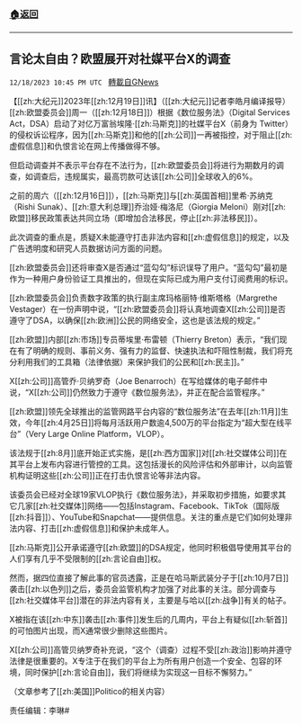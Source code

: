 ###  [:house:返回](README.md)
---


## 言论太自由？欧盟展开对社媒平台X的调查
`12/18/2023 10:45 PM UTC ` [轉載自GNews](https://gnews.org/articles/2125894)

【[[zh:大纪元]]2023年[[zh:12月19日]]讯】（[[zh:大纪元]]记者李皓月编译报导）[[zh:欧盟委员会]]周一（[[zh:12月18日]]）根据《数位服务法》（Digital Services Act，DSA）启动了对亿万富翁埃隆‧[[zh:马斯克]]的社媒平台X（前身为 Twitter）的侵权诉讼程序，因为[[zh:马斯克]]和他的[[zh:公司]]一再被指控，对于阻止[[zh:虚假信息]]和仇恨言论在网上传播做得不够。

但启动调查并不表示平台存在不法行为，[[zh:欧盟委员会]]将进行为期数月的调查，如调查后，违规属实，最高罚款可达该[[zh:公司]]全球收入的6%。

之前的周六（[[zh:12月16日]]），[[zh:马斯克]]与[[zh:英国首相]]里希‧苏纳克（Rishi Sunak）、[[zh:意大利总理]]乔治娅‧梅洛尼（Giorgia Meloni）刚对[[zh:欧盟]]移民政策表达共同立场（即增加合法移民，停止[[zh:非法移民]]）。

此次调查的重点是，质疑X未能遵守打击非法内容和[[zh:虚假信息]]的规定，以及广告透明度和研究人员数据访问方面的问题。

[[zh:欧盟委员会]]还将审查X是否通过“蓝勾勾”标识误导了用户。“蓝勾勾”最初是作为一种用户身份验证工具推出的，但现在实际已成为用户支付订阅费用的标识。

[[zh:欧盟委员会]]负责数字政策的执行副主席玛格丽特‧维斯塔格（Margrethe Vestager）在一份声明中说，“[[zh:欧盟委员会]]将认真地调查X[[zh:公司]]是否遵守了DSA，以确保[[zh:欧洲]]公民的网络安全，这也是该法规的规定。”

[[zh:欧盟]]内部[[zh:市场]]专员蒂埃里‧布雷顿（Thierry Breton）表示，“我们现在有了明确的规则、事前义务、强有力的监督、快速执法和吓阻性制裁，我们将充分利用我们的工具箱（法律依据）来保护我们的公民和[[zh:民主]]。”

X[[zh:公司]]高管乔‧贝纳罗奇（Joe Benarroch）在写给媒体的电子邮件中说，“X[[zh:公司]]仍然致力于遵守《数位服务法》，并正在配合监管程序。”

[[zh:欧盟]]领先全球推出的监管网路平台内容的“数位服务法”在去年[[zh:11月]]生效，今年[[zh:4月25日]]将每月活跃用户数逾4,500万的平台指定为“超大型在线平台”（Very Large Online Platform，VLOP）。

该法规于[[zh:8月]]底开始正式实施，是[[zh:西方国家]]对[[zh:社交媒体公司]]在其平台上发布内容进行管控的工具。这包括漫长的风险评估和外部审计，以向监管机构证明这些[[zh:公司]]正在打击仇恨言论等非法内容。

该委员会已经对全球19家VLOP执行《数位服务法》，并采取初步措施，如要求其它几家[[zh:社交媒体]]网络——包括Instagram、Facebook、TikTok（国际版[[zh:抖音]]）、YouTube和Snapchat——提供信息。关注的重点是它们如何处理非法内容、打击[[zh:虚假信息]]和保护未成年人。

[[zh:马斯克]]公开承诺遵守[[zh:欧盟]]的DSA规定，他同时积极倡导使用其平台的人们享有几乎不受限制的[[zh:言论自由]]权。

然而，据四位直接了解此事的官员透露，正是在哈马斯武装分子于[[zh:10月7日]]袭击[[zh:以色列]]之后，委员会监管机构才加强了对此事的关注。部分调查与[[zh:社交媒体平台]]潜在的非法内容有关，主要是与哈以[[zh:战争]]有关的帖子。

X被指在该[[zh:中东]]袭击[[zh:事件]]发生后的几周内，平台上有疑似[[zh:斩首]]的可怕图片出现，而X通常很少删除这些图片。

X[[zh:公司]]高管贝纳罗奇补充说，“这个（调查）过程不受[[zh:政治]]影响并遵守法律是很重要的。X专注于在我们的平台上为所有用户创造一个安全、包容的环境，同时保护[[zh:言论自由]]，我们将继续为实现这一目标不懈努力。”

（文章参考了[[zh:美国]]Politico的相关内容）

责任编辑：李琳#
